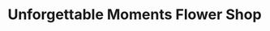 ---
title: "Unforgettable Moments Flower Shop"
url: /milwaukee/unforgettable-moments-flower-shop/
shop: Blumen
---